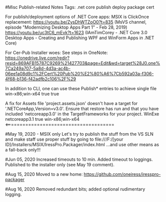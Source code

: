 ﻿#Misc Publish-related Notes
Tags: .net core publish deploy package cert

For publish/deployment options of .NET Core apps: MSIX is ClickOnce replacement: 
  https://youtu.be/ZysDhWTZoO0?t=835 (MsVS channel, episode "Modernizing Desktop Apps Part 1" - Feb 28, 2019)
  https://youtu.be/uc3tC6_mEvk?t=1623 (IAmTimCorey - .NET Core 3.0 Desktop Apps - Creating and Publishing WPF and WinForm Apps in .NET Core)

For Cer-Pub Installer woes:
  See steps in OneNote:  https://onedrive.live.com/redir?resid=869AFB15787C9269%21427703&page=Edit&wd=target%28J0.one%7Ca249a707-5a8d-4d3a-ac4b-06ee1a08d9c1%2FCert%20Pub%20%E2%80%A6%7Cb592a03a-f306-4f68-b136-f42adfb2c106%2F%29

In addition to CLI, one can use these Publish* entries to achieve single file 
    <RuntimeIdentifiers>win-x86;win-x64</RuntimeIdentifiers>
    <PublishSingleFile>true</PublishSingleFile>
    <PublishTrimmed>true</PublishTrimmed>

A fix for   Assets file 'project.assets.json' doesn't have a target for '.NETCoreApp,Version=v3.0'. Ensure that restore has run and that you have included 'netcoreapp3.0' in the TargetFrameworks for your project.
<Project Sdk="Microsoft.NET.Sdk.WindowsDesktop">
  <PropertyGroup>
    <OutputType>WinExe</OutputType>
    <TargetFramework>netcoreapp3.1</TargetFramework>
    <UseWPF>true</UseWPF>
    <RuntimeIdentifiers>win-x86;win-x64</RuntimeIdentifiers>    <======================================
  </PropertyGroup>
  
#May 19, 2020 - MSIX only
  Let's try to publish the stuff from the VS SLN and make staff use proper stuff by going to file:///F:/[your ID]/Installers/MSIX/IressPro.Packager/index.html
  ...and use other means as a fall-back only!!!
  
#Jun 05, 2020
  Increased timeouts to 10 min.
  Added timeout to loggings.
  Published to the installer only (see May 19 comment).

#Aug 15, 2020
  Moved to a new home: https://github.com/oneiress/iresspro-packager

#Aug 16, 2020
  Removed redundant bits; added optional rudimentary logging.
